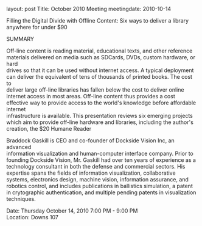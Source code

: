 layout: post
Title: October 2010 Meeting
meetingdate: 2010-10-14

Filling the Digital Divide with Offline Content: Six ways to deliver a library 
anywhere for under $90                                                         
                                                                             
SUMMARY                                                                        
                                                                             
Off-line content is reading material, educational texts, and other reference   
materials delivered on media such as SDCards, DVDs, custom hardware, or hard   
drives so that it can be used without internet access. A typical deployment    
can deliver the equivalent of tens of thousands of printed books. The cost to  
deliver large off-line libraries has fallen below the cost to deliver online   
internet access in most areas. Off-line content thus provides a cost effective 
way to provide access to the world's knowledge before affordable internet      
infrastructure is available. This presentation reviews six emerging projects   
which aim to provide off-line hardware and libraries, including the author's   
creation, the $20 Humane Reader                                                
                                                                             
Braddock Gaskill is CEO and co-founder of Dockside Vision Inc, an advanced     
information visualization and human-computer interface company. Prior to       
founding Dockside Vision, Mr. Gaskill had over ten years of experience as a    
technology consultant in both the defense and commercial sectors. His          
expertise spans the fields of information visualization, collaborative         
systems, electronics design, machine vision, information assurance, and        
robotics control, and includes publications in ballistics simulation, a patent 
in crytographic authentication, and multiple pending patents in visualization  
techniques.                                                                    
                                                                             
Date: Thursday October 14, 2010 7:00 PM - 9:00 PM                                
Location: Downs 107                                         
